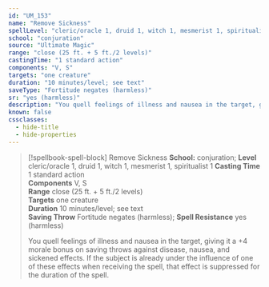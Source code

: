 ```yaml
---
id: "UM_153"
name: "Remove Sickness"
spellLevel: "cleric/oracle 1, druid 1, witch 1, mesmerist 1, spiritualist 1"
school: "conjuration"
source: "Ultimate Magic"
range: "close (25 ft. + 5 ft./2 levels)"
castingTime: "1 standard action"
components: "V, S"
targets: "one creature"
duration: "10 minutes/level; see text"
saveType: "Fortitude negates (harmless)"
sr: "yes (harmless)"
description: "You quell feelings of illness and nausea in the target, giving it a +4 morale bonus on saving throws against disease, nausea, and sickened effects. If the subject is already under the influence of one of these effects when receiving the spell, that effect is suppressed for the duration of the spell."
known: false
cssclasses:
  - hide-title
  - hide-properties
---
```


> [!spellbook-spell-block] Remove Sickness
> **School:** conjuration; **Level** cleric/oracle 1, druid 1, witch 1, mesmerist 1, spiritualist 1
> **Casting Time** 1 standard action  
> **Components** V, S  
> **Range** close (25 ft. + 5 ft./2 levels)  
> **Targets** one creature  
> **Duration** 10 minutes/level; see text  
> **Saving Throw** Fortitude negates (harmless); **Spell Resistance** yes (harmless)
> 
> You quell feelings of illness and nausea in the target, giving it a +4 morale bonus on saving throws against disease, nausea, and sickened effects. If the subject is already under the influence of one of these effects when receiving the spell, that effect is suppressed for the duration of the spell.